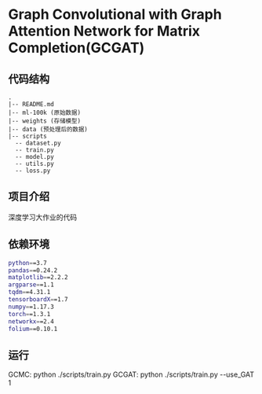 # Graph Convolutional with Graph Attention Network for Matrix Completion(GCGAT)
## 代码结构
	.
	|-- README.md
	|-- ml-100k (原始数据)
	|-- weights (存储模型)
	|-- data (预处理后的数据)
	|-- scripts
	  -- dataset.py 
	  -- train.py 
	  -- model.py
	  -- utils.py
	  -- loss.py

## 项目介绍
深度学习大作业的代码

## 依赖环境
```bash
python==3.7
pandas==0.24.2
matplotlib==2.2.2
argparse==1.1
tqdm==4.31.1
tensorboardX==1.7
numpy==1.17.3
torch==1.3.1
networkx==2.4
folium==0.10.1
```

## 运行
GCMC: python ./scripts/train.py
GCGAT: python ./scripts/train.py --use_GAT 1

